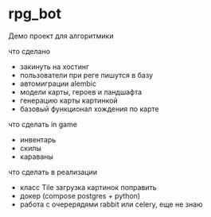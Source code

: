 # rpg_bot
Демо проект для алгоритмики

что сделано
* закинуть на хостинг
* пользователи при реге пишутся в базу
* автомиграции alembic
* модели карты, героев и ландшафта
* генерацию карты картинкой
* базовый функционал хождения по карте

что сделать in game
* инвентарь
* скилы
* караваны

что сделать в реализации
* класс Tile загрузка картинок поправить
* докер (compose postgres + python)
* работа с очерерядями rabbit или celery, еще не знаю